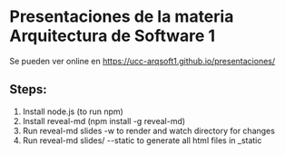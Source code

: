 # Presentaciones de la materia Arquitectura de Software 1

Se pueden ver online en https://ucc-arqsoft1.github.io/presentaciones/

## Steps:

1. Install node.js (to run npm)
2. Install reveal-md (npm install -g reveal-md)
3. Run reveal-md slides -w to render and watch directory for changes
4. Run reveal-md slides/ --static to generate all html files in \_static
